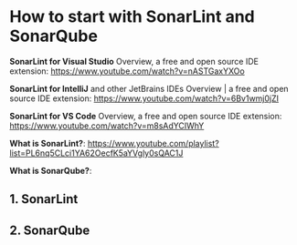 # How to start with SonarLint and SonarQube

**SonarLint for Visual Studio** Overview, a free and open source IDE extension: https://www.youtube.com/watch?v=nASTGaxYXOo

**SonarLint for IntelliJ** and other JetBrains IDEs Overview | a free and open source IDE extension: https://www.youtube.com/watch?v=6Bv1wmj0jZI

**SonarLint for VS Code** Overview, a free and open source IDE extension: https://www.youtube.com/watch?v=m8sAdYCIWhY

**What is SonarLint?**: https://www.youtube.com/playlist?list=PL6nq5CLci1YA62OecfK5aYVgly0sQAC1J

**What is SonarQube?**: 

## 1. SonarLint



## 2. SonarQube
